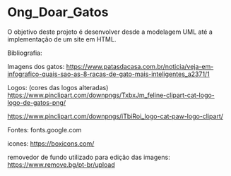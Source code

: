 # Ong_Doar_Gatos

O objetivo deste projeto é desenvolver desde a modelagem UML até a implementação de um site em HTML.

Bibliografia:

Imagens dos gatos:
https://www.patasdacasa.com.br/noticia/veja-em-infografico-quais-sao-as-8-racas-de-gato-mais-inteligentes_a2371/1

Logos:
(cores das logos alteradas)
https://www.pinclipart.com/downpngs/TxbxJm_feline-clipart-cat-logo-logo-de-gatos-png/

https://www.pinclipart.com/downpngs/iTbiRoi_logo-cat-paw-logo-clipart/

Fontes:
fonts.google.com

icones:
https://boxicons.com/

removedor de fundo utilizado para edição das imagens:
https://www.remove.bg/pt-br/upload

